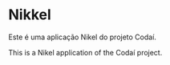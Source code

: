 # Nikkel

Este é uma aplicação Nikel do projeto Codaí.

This is a Nikel application of the Codaí project.
